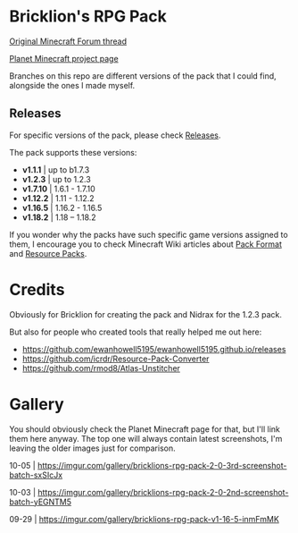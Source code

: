 # Bricklion's RPG Pack
[Original Minecraft Forum thread](http://www.minecraftforum.net/topic/389061-16x17-bricklions-rpg-pack-v111/)

[Planet Minecraft project page](https://www.planetminecraft.com/texture-pack/bricklion-s-rpg-pack-2-0/)

Branches on this repo are different versions of the pack that I could find, alongside the ones I made myself.

## Releases
For specific versions of the pack, please check [Releases](https://github.com/DamianQualshy/Bricklion-s-RPG-Pack-2.0/releases).

The pack supports these versions:
- **v1.1.1** | up to b1.7.3
- **v1.2.3** | up to 1.2.3
- **v1.7.10** | 1.6.1 - 1.7.10
- **v1.12.2** | 1.11 - 1.12.2
- **v1.16.5** | 1.16.2 - 1.16.5
- **v1.18.2** | 1.18 – 1.18.2

If you wonder why the packs have such specific game versions assigned to them, I encourage you to check Minecraft Wiki articles about [Pack Format](https://minecraft.wiki/w/Pack_format) and [Resource Packs](https://minecraft.wiki/w/Resource_pack).

# Credits
Obviously for Bricklion for creating the pack and Nidrax for the 1.2.3 pack.

But also for people who created tools that really helped me out here:
- https://github.com/ewanhowell5195/ewanhowell5195.github.io/releases
- https://github.com/icrdr/Resource-Pack-Converter
- https://github.com/rmod8/Atlas-Unstitcher

# Gallery
You should obviously check the Planet Minecraft page for that, but I'll link them here anyway. The top one will always contain latest screenshots, I'm leaving the older images just for comparison.

10-05 | https://imgur.com/gallery/bricklions-rpg-pack-2-0-3rd-screenshot-batch-sxSIcJx

10-03 | https://imgur.com/gallery/bricklions-rpg-pack-2-0-2nd-screenshot-batch-yEGNTM5

09-29 | https://imgur.com/gallery/bricklions-rpg-pack-v1-16-5-inmFmMK